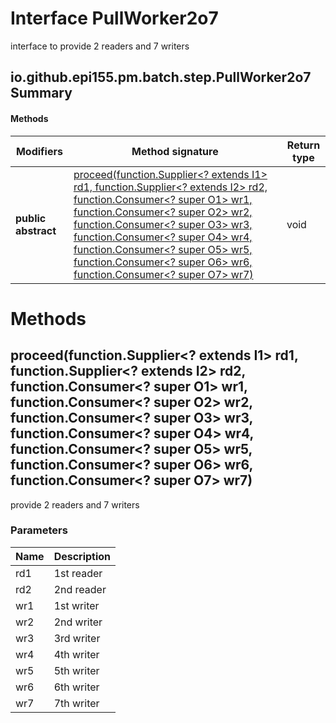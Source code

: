 Interface PullWorker2o7
=======================
interface to provide 2 readers and 7 writers

io.github.epi155.pm.batch.step.PullWorker2o7 Summary
-------
#### Methods
| Modifiers           | Method signature                                                                                                                                                                                                                                                                                                                                                                                                                                                                                                                                                                                                                             | Return type |
| ------------------- | -------------------------------------------------------------------------------------------------------------------------------------------------------------------------------------------------------------------------------------------------------------------------------------------------------------------------------------------------------------------------------------------------------------------------------------------------------------------------------------------------------------------------------------------------------------------------------------------------------------------------------------------- | ----------- |
| **public abstract** | [proceed(function.Supplier<? extends I1> rd1, function.Supplier<? extends I2> rd2, function.Consumer<? super O1> wr1, function.Consumer<? super O2> wr2, function.Consumer<? super O3> wr3, function.Consumer<? super O4> wr4, function.Consumer<? super O5> wr5, function.Consumer<? super O6> wr6, function.Consumer<? super O7> wr7)](#proceedfunctionsupplier?-extends-i1-rd1-functionsupplier?-extends-i2-rd2-functionconsumer?-super-o1-wr1-functionconsumer?-super-o2-wr2-functionconsumer?-super-o3-wr3-functionconsumer?-super-o4-wr4-functionconsumer?-super-o5-wr5-functionconsumer?-super-o6-wr6-functionconsumer?-super-o7-wr7) | void        |

Methods
=======
proceed(function.Supplier<? extends I1> rd1, function.Supplier<? extends I2> rd2, function.Consumer<? super O1> wr1, function.Consumer<? super O2> wr2, function.Consumer<? super O3> wr3, function.Consumer<? super O4> wr4, function.Consumer<? super O5> wr5, function.Consumer<? super O6> wr6, function.Consumer<? super O7> wr7)
--------------------------------------------------------------------------------------------------------------------------------------------------------------------------------------------------------------------------------------------------------------------------------------------------------------------------------------
provide 2 readers and 7 writers

### Parameters

| Name | Description |
| ---- | ----------- |
| rd1  | 1st reader  |
| rd2  | 2nd reader  |
| wr1  | 1st writer  |
| wr2  | 2nd writer  |
| wr3  | 3rd writer  |
| wr4  | 4th writer  |
| wr5  | 5th writer  |
| wr6  | 6th writer  |
| wr7  | 7th writer  |


